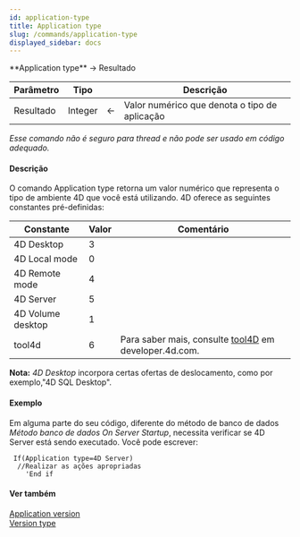 ```yaml
---
id: application-type
title: Application type
slug: /commands/application-type
displayed_sidebar: docs
---
```


<!--REF #_command_.Application type.Syntax-->**Application type**  -> Resultado<!-- END REF-->
<!--REF #_command_.Application type.Params-->
| Parâmetro | Tipo |  | Descrição |
| --- | --- | --- | --- |
| Resultado | Integer | &#8592; | Valor numérico que denota o tipo de aplicação |

<!-- END REF-->

*Esse comando não é seguro para thread e não pode ser usado em código adequado.*


#### Descrição 

<!--REF #_command_.Application type.Summary-->O comando Application type retorna um valor numérico que representa o tipo de ambiente 4D que você está utilizando.<!-- END REF--> 4D oferece as seguintes constantes pré-definidas:

| Constante         | Valor | Comentário                                                                                                  |
| ----------------- | ----- | ----------------------------------------------------------------------------------------------------------- |
| 4D Desktop        | 3     |                                                                                                             |
| 4D Local mode     | 0     |                                                                                                             |
| 4D Remote mode    | 4     |                                                                                                             |
| 4D Server         | 5     |                                                                                                             |
| 4D Volume desktop | 1     |                                                                                                             |
| tool4d            | 6     | Para saber mais, consulte [tool4D](http://developer.4d.com/docs/next/Admin/cli#tool4d) em developer.4d.com. |

**Nota:** *4D Desktop* incorpora certas ofertas de deslocamento, como por exemplo,"4D SQL Desktop".

#### Exemplo 

Em alguma parte do seu código, diferente do método de banco de dados *Método banco de dados On Server Startup*, necessita verificar se 4D Server está sendo executado. Você pode escrever:

```4d
 If(Application type=4D Server)
  //Realizar as ações apropriadas
    'End if
```

#### Ver também 

[Application version](application-version.md)  
[Version type](version-type.md)  